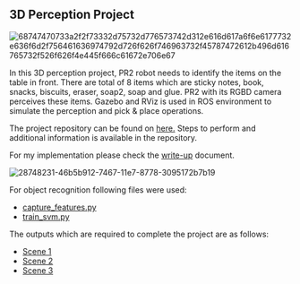 ## 3D Perception Project

![68747470733a2f2f73332d75732d776573742d312e616d617a6f6e6177732e636f6d2f756461636974792d726f626f746963732f45787472612b496d616765732f526f626f4e445f666c61672e706e67](https://user-images.githubusercontent.com/20925510/33958665-1e55e9c8-e056-11e7-9711-d21b9f681de6.png)

In this 3D perception project, PR2 robot needs to identify the items on the table in front. There are total of 8 items which are sticky notes, book, snacks, biscuits, eraser, soap2, soap and glue. PR2 with its RGBD camera perceives these items. Gazebo and RViz is used in ROS environment to simulate the perception and pick & place operations.

The project repository can be found on [here.](https://github.com/udacity/RoboND-Perception-Project)
Steps to perform and additional information is available in the repository.

For my implementation please check the [write-up](https://github.com/bahadirozkan/Perception_PR2/blob/master/Write-up.pdf) document.

![28748231-46b5b912-7467-11e7-8778-3095172b7b19](https://user-images.githubusercontent.com/20925510/33958703-4502fbba-e056-11e7-9cd2-56fb67ff9557.png)

For object recognition following files were used:
+ [capture_features.py](https://github.com/bahadirozkan/Perception_PR2/blob/master/pr2_robot/scripts/capture_features.py)
+ [train_svm.py](https://github.com/bahadirozkan/Perception_PR2/blob/master/pr2_robot/scripts/train_svm.py)

The outputs which are required to complete the project are as follows:
+ [Scene 1](https://github.com/bahadirozkan/Perception_PR2/blob/master/pr2_robot/scripts/output_1.yaml)
+ [Scene 2](https://github.com/bahadirozkan/Perception_PR2/blob/master/pr2_robot/scripts/output_2.yaml)
+ [Scene 3](https://github.com/bahadirozkan/Perception_PR2/blob/master/pr2_robot/scripts/output_3.yaml)
